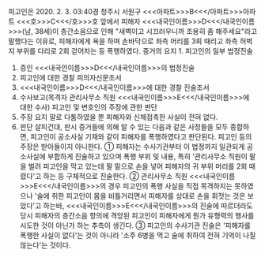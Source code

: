 피고인은 2020. 2. 3. 03:40경 청주시 서원구 <<<아파트>>>B<<</아파트>>>아파트 <<<호>>>C<<</호>>>호 앞에서 피해자 <<<내국인이름>>>D<<</내국인이름>>>(남, 38세)이 층간소음으로 인해 "새벽이고 시끄러우니까 조용히 좀 해주세요"라고 말했다는 이유로, 피해자에게 욕을 하며 손바닥으로 좌측 머리를 3회 때리고 좌측 허벅지 부위를 다리로 2회 걷어차는 등 폭행하였다.
증거의 요지 1. 피고인의 일부 법정진술
1. 증인 <<<내국인이름>>>D<<</내국인이름>>>의 법정진술
1. 피고인에 대한 경찰 피의자신문조서
1. <<<내국인이름>>>D<<</내국인이름>>>에 대한 경찰 진술조서
1. 수사보고(목격자 관리사무소 직원 <<<내국인이름>>>E<<</내국인이름>>>에 대한 수사)
피고인 및 변호인의 주장에 관한 판단
1. 주장 요지
말로 다툼하였을 뿐 피해자와 신체접촉한 사실이 전혀 없다.
2. 판단
살피건대, 판시 증거들에 의해 알 수 있는 다음과 같은 사정들을 모두 종합하면, 피고인이 공소사실 기재와 같이 피해자를 폭행하였다고 판단된다. 피고인 등의 주장은 받아들이지 아니한다.
① 피해자는 수사기관부터 이 법정까지 일관되게 공소사실에 부합하게 진술하고 있으며 폭행 부위 및 내용, 특히 '관리사무소 직원이 팔을 벌려 피고인을 막고 있는데 팔 밑으로 손을 넣어 피해자의 귀 부위 머리를 2회 때렸다'고 하는 등 구체적으로 진술한다.
② 관리사무소 직원 <<<내국인이름>>>E<<</내국인이름>>>의 경우 피고인의 폭행 사실을 직접 목격하지는 못하였으나 '술에 취한 피고인이 몸을 비틀거리면서 피해자를 상대로 손을 휘젓는 것은 보았다'고 하는바, <<<내국인이름>>>E<<</내국인이름>>>의 진술에 따르더라도 당시 피해자의 층간소음 항의에 격앙된 피고인이 피해자에게 뭔가 유형력의 행사를 시도한 것이 아닌가 하는 추측이 생긴다.
③ 피고인의 수사기관 진술은 '피해자를 폭행한 사실이 없다'는 것이 아니라 '소주 6병을 먹고 술에 취하여 전혀 기억이 나질 않는다'는 것이다.